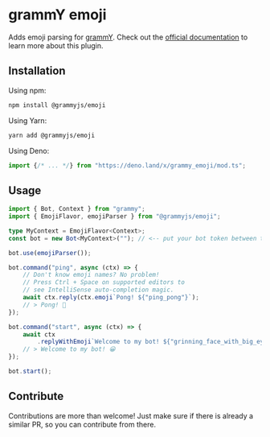 # grammY emoji

Adds emoji parsing for [grammY](https://github.com/grammyjs/grammY).
Check out the [official documentation](https://grammy.dev/plugins/emoji.html) to learn more about this plugin.

## Installation

Using npm:

```bash
npm install @grammyjs/emoji
```

Using Yarn:

```bash
yarn add @grammyjs/emoji
```

Using Deno:

```ts
import {/* ... */} from "https://deno.land/x/grammy_emoji/mod.ts";
```

## Usage

```ts
import { Bot, Context } from "grammy";
import { EmojiFlavor, emojiParser } from "@grammyjs/emoji";

type MyContext = EmojiFlavor<Context>;
const bot = new Bot<MyContext>(""); // <-- put your bot token between the ""

bot.use(emojiParser());

bot.command("ping", async (ctx) => {
    // Don't know emoji names? No problem!
    // Press Ctrl + Space on supported editors to
    // see IntelliSense auto-completion magic.
    await ctx.reply(ctx.emoji`Pong! ${"ping_pong"}`);
    // > Pong! 🏓
});

bot.command("start", async (ctx) => {
    await ctx
        .replyWithEmoji`Welcome to my bot! ${"grinning_face_with_big_eyes"}`;
    // > Welcome to my bot! 😀
});

bot.start();
```

## Contribute

Contributions are more than welcome! Just make sure if there is already a similar PR, so you can contribute from there.
